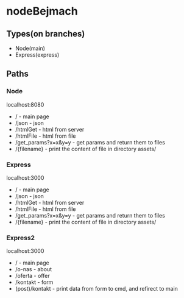 # nodeBejmach

## Types(on branches)
* Node(main)
* Express(express)

## Paths
### Node
localhost:8080
* / - main page
* /json - json
* /htmlGet - html from server
* /htmlFile - html from file
* /get_params?x=x&y=y - get params and return them to files
* /{filename} - print the content of file in directory assets/

### Express
localhost:3000
* / - main page
* /json - json
* /htmlGet - html from server
* /htmlFile - html from file
* /get_params?x=x&y=y - get params and return them to files
* /{filename} - print the content of file in directory assets/

### Express2
localhost:3000
* / - main page
* /o-nas - about
* /oferta - offer
* /kontakt - form
* (post)/kontakt - print data from form to cmd, and refirect to main
